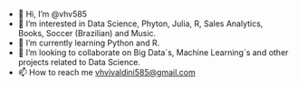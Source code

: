 - 👋 Hi, I’m @vhv585
- 👀 I’m interested in Data Science, Phyton, Julia, R, Sales Analytics, Books, Soccer (Brazilian) and Music.
- 🌱 I’m currently learning Python and R.
- 💞️ I’m looking to collaborate on Big Data´s, Machine Learning´s and other projects related to Data Science.
- 📫 How to reach me vhvivaldini585@gmail.com

<!---
vhv585/vhv585 is a ✨ special ✨ repository because its `README.md` (this file) appears on your GitHub profile.
You can click the Preview link to take a look at your changes.
--->
